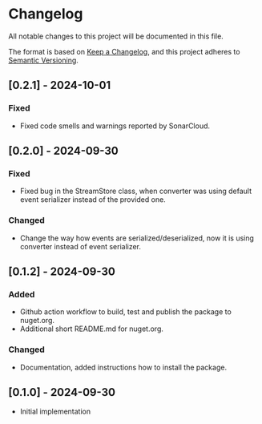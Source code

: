 # Changelog

All notable changes to this project will be documented in this file.

The format is based on [Keep a Changelog],
and this project adheres to [Semantic Versioning].

## [0.2.1] - 2024-10-01

### Fixed

- Fixed code smells and warnings reported by SonarCloud.

## [0.2.0] - 2024-09-30

### Fixed

- Fixed bug in the StreamStore class, when converter was using default event serializer instead of the provided one.

### Changed

- Change the way how events are serialized/deserialized, now it is using converter instead of event serializer.

## [0.1.2] - 2024-09-30

### Added

- Github action workflow to build, test and publish the package to nuget.org.
- Additional short README.md for nuget.org.

### Changed

- Documentation, added instructions how to install the package.
  
## [0.1.0] - 2024-09-30

- Initial implementation

<!-- Links -->
[keep a changelog]: https://keepachangelog.com/en/1.0.0/
[semantic versioning]: https://semver.org/spec/v2.0.0.html
